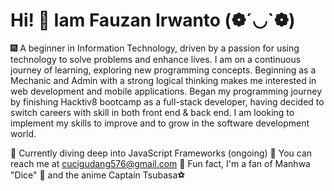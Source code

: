 # Hi! 👋 Iam Fauzan Irwanto (❁´◡`❁)
🎆 A beginner in Information Technology, driven by a passion for using technology to solve problems and enhance lives. I am on a continuous journey of learning, exploring new programming concepts.
Beginning as a Mechanic and Admin with a strong logical thinking makes me interested in web development and mobile applications. Began my programming journey by finishing Hacktiv8
bootcamp as a full-stack developer, having decided to switch careers with skill in both front end & back end. I am looking to implement my skills to improve and to grow in the software development
world.


🌵 Currently diving deep into JavaScript Frameworks (ongoing)
🧧 You can reach me at cucigudang576@gmail.com
🧨 Fun fact, I'm a fan of Manhwa "Dice" 🎲 and the anime Captain Tsubasa⚽
